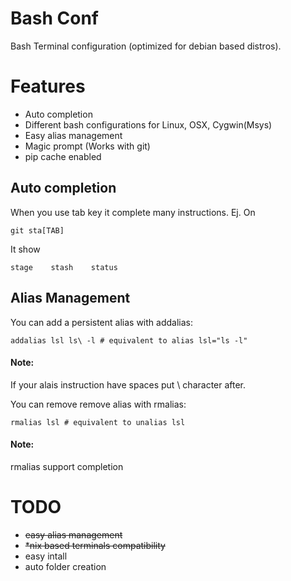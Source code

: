 Bash Conf
=========
Bash Terminal configuration (optimized for debian based distros).

# Features
* Auto completion
* Different bash configurations for Linux, OSX, Cygwin(Msys)
* Easy alias management
* Magic prompt (Works with git)
* pip cache enabled

## Auto completion
When you use tab key it complete many instructions.
Ej.
On 

```
git sta[TAB]
```
It show
```
stage    stash    status
```

## Alias Management
You can add a persistent alias with addalias:

```
addalias lsl ls\ -l # equivalent to alias lsl="ls -l"
```

#### Note:
If your alais instruction have spaces put \ character after.

You can remove remove alias with rmalias:

```
rmalias lsl # equivalent to unalias lsl
```

#### Note:
rmalias support completion

TODO
====
- ~~easy alias management~~
- ~~*nix based terminals compatibility~~
- easy intall
- auto folder creation
